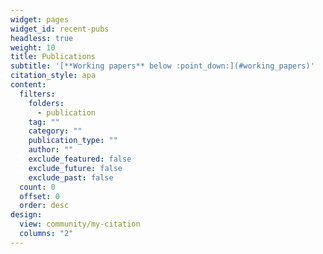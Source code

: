 ```yaml
---
widget: pages
widget_id: recent-pubs
headless: true
weight: 10
title: Publications
subtitle: '[**Working papers** below :point_down:](#working_papers)'
citation_style: apa
content:
  filters:
    folders:
      - publication
    tag: ""
    category: ""
    publication_type: ""
    author: ""
    exclude_featured: false
    exclude_future: false
    exclude_past: false
  count: 0
  offset: 0
  order: desc
design:
  view: community/my-citation
  columns: "2"
---
```

